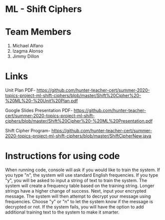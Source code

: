# ML - Shift Ciphers
# Team Members
1. Michael Alfano
2. Izagma Alonso
3. Jimmy Dillon

# Links
Unit Plan PDF- https://github.com/hunter-teacher-cert/summer-2020-topics-project-ml-shift-ciphers/blob/master/Shift%20Cipher%20-%20ML%20-%20Unit%20Plan.pdf

Google Slides Presentation PDF- https://github.com/hunter-teacher-cert/summer-2020-topics-project-ml-shift-ciphers/blob/master/Shift%20Cipher%20-%20ML%20Presentation.pdf

Shift Cipher Program- https://github.com/hunter-teacher-cert/summer-2020-topics-project-ml-shift-ciphers/blob/master/ShiftCipherNew.java


# Instructions for using code
When running code, console will ask if you would like to train the system. If you type "n", the system will use standard English frequencies. If you type "y", you will be asked to input a string of text to train the system. The system will create a frequency table based on the training string. Longer strings have a higher change of success. Next, input your encrypted message. The system will then attempt to decrypt your message using frequencies. Choose "y" or "n" to let the system know if the message is decrypted or not. If the system fails, you will have the option to add additional training text to the system to make it smarter.
